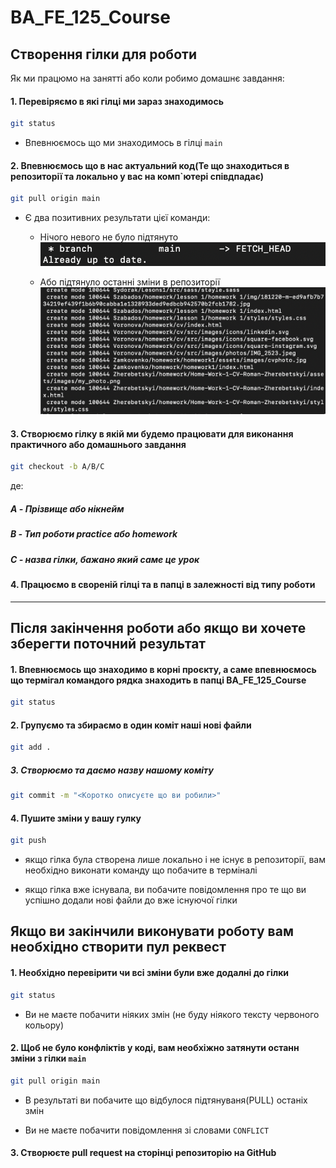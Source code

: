 # BA_FE_125_Course

## Створення гілки для роботи
Як ми працюмо на занятті або коли робимо домашнє завдання:

#### 1. Перевіряємо в які гілці ми зараз знаходимось

```sh
git status
```

- Впевнюємось що ми знаходимось в гілці `main`

#### 2. Впевнюємось що в нас актуальний код(Те що знаходиться в репозиторії та локально у вас на комп`ютері співдпадає)

 ```sh
git pull origin main
```

- Є два позитивних результати цієї команди:

    - Нічого невого не було підтянуто
![Alt text](<Screenshot 2023-09-14 at 15.49.39.png>)    

    - Або підтянуло останні зміни в репозиторії
![Alt text](<Screenshot 2023-09-14 at 15.50.04.png>)


#### 3. Створюємо гілку в якій ми будемо працювати для виконання практичного або домашнього завдання

 ```sh
git checkout -b A/B/C
```
де:

##### A - Прізвище або нікнейм

##### B - Тип роботи practice або homework

##### C - назва гілки, бажано який саме це урок

#### 4. Працюємо в свореній гілці та в папці в залежності від типу роботи

---
## Після закінчення роботи або якщо ви хочете зберегти поточний результат

#### 1. Впевнюємось що знаходимо в корні проєкту, а саме впевнюємось що термігал командого рядка знаходить в папці BA_FE_125_Course

```sh
git status
```

#### 2. Групуємо та збираємо в один коміт наші нові файли

```sh
git add .
```

##### 3. Створюємо та даємо назву нашому коміту

```sh
git commit -m "<Коротко описуєте що ви робили>"
```

#### 4. Пушите зміни у вашу гулку

```sh
git push
```

 - якщо гілка була створена лише локально і не існує в репозиторії, вам необхідно виконати команду що побачите в терміналі

 - якщо гілка вже існувала, ви побачите повідомлення про те що ви успішно додали нові файли до вже існуючої гілки

 
 ## Якщо ви закінчили виконувати роботу вам необхідно створити пул реквест 

 #### 1. Необхідно перевірити чи всі зміни були вже додалні до гілки

 ```sh
git status
```


 - Ви не маєте побачити ніяких змін (не буду ніякого тексту червоного кольору)

#### 2. Щоб не було конфліктів у коді, вам необхіжно затянути останн зміни з гілки `main`

```sh
git pull origin main
```

- В результаті ви побачите що відбулося підтянуваня(PULL) останіх змін

- Ви не маєте побачити повідомлення зі словами `CONFLICT`

#### 3. Створюєте pull request на сторінці репозиторію на GitHub